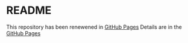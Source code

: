 # README
This repository has been renewened in [GitHub Pages](https://github.com/xp-echo)
Details are in the [GitHub Pages](https://github.com/xp-echo)
